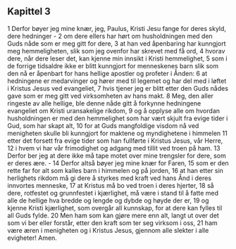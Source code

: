 ## Kapittel 3

1 Derfor bøyer jeg mine knær, jeg, Paulus, Kristi Jesu fange for deres skyld, dere hedninger -
2 om dere ellers har hørt om husholdningen med den Guds nåde som er meg gitt for dere,
3 at han ved åpenbaring har kunngjort meg hemmeligheten, slik som jeg ovenfor har skrevet med få ord,
4 hvorav dere, når dere leser det, kan kjenne min innsikt i Kristi hemmelighet,
5 som i de forrige tidsaldre ikke er blitt kunngjort for menneskenes barn slik som den nå er åpenbart for hans hellige apostler og profeter i Ånden:
6 at hedningene er medarvinger og hører med til legemet og har del med i løftet i Kristus Jesus ved evangeliet,
7 hvis tjener jeg er blitt etter den Guds nådes gave som er meg gitt ved virksomheten av hans makt.
8 Meg, den aller ringeste av alle hellige, ble denne nåde gitt å forkynne hedningene evangeliet om Kristi uransakelige rikdom,
9 og å opplyse alle om hvordan husholdningen er med den hemmelighet som har vært skjult fra evige tider i Gud, som har skapt alt,
10 for at Guds mangfoldige visdom nå ved menigheten skulle bli kunngjort for maktene og myndighetene i himmelen
11 etter det forsett fra evige tider som han fullførte i Kristus Jesus, vår Herre,
12 i hvem vi har vår frimodighet og adgang med tillit ved troen på ham.
13 Derfor ber jeg at dere ikke må tape motet over mine trengsler for dere, som er deres ære. -
14 Derfor altså bøyer jeg mine knær for Faren,
15 som er den rette far for alt som kalles barn i himmelen og på jorden,
16 at han etter sin herlighets rikdom må gi dere å styrkes med kraft ved hans Ånd i deres innvortes menneske,
17 at Kristus må bo ved troen i deres hjerter,
18 så dere, rotfestet og grunnfestet i kjærlighet, må være i stand til å fatte med alle de hellige hva bredde og lengde og dybde og høyde der er,
19 og kjenne Kristi kjærlighet, som overgår all kunnskap, for at dere kan fylles til all Guds fylde.
20 Men ham som kan gjøre mere enn alt, langt ut over det som vi ber eller forstår, etter den kraft som ter seg virksom i oss,
21 ham være æren i menigheten og i Kristus Jesus, gjennom alle slekter i alle evigheter! Amen.
